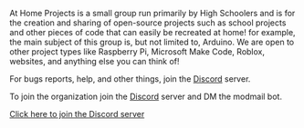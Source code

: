
At Home Projects is a small group run primarily by High Schoolers and is for the creation and sharing of open-source projects such as school projects and other pieces of code that can easily be recreated at home! for example, the main subject of this group is, but not limited to, Arduino. We are open to other project types like Raspberry Pi, Microsoft Make Code, Roblox, websites, and anything else you can think of!


For bugs reports, help, and other things, join the [Discord](https://discord.gg/K4JJh2jgFk) server.


To join the organization join the [Discord](https://discord.gg/K4JJh2jgFk) server and DM the modmail bot.


[Click here to join the Discord server](https://discord.gg/K4JJh2jgFk)
